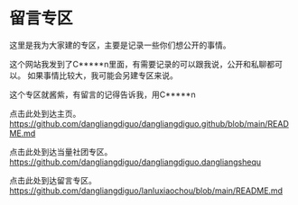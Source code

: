 # 留言专区
这里是我为大家建的专区，主要是记录一些你们想公开的事情。

这个网站我发到了C*****n里面，有需要记录的可以跟我说，公开和私聊都可以。
如果事情比较大，我可能会另建专区来说。

这个专区就酱紫，有留言的记得告诉我，用C*****n

点击此处到达主页。https://github.com/dangliangdiguo/dangliangdiguo.github/blob/main/README.md

点击此处到达当量社团专区。https://github.com/dangliangdiguo/dangliangdiguo.dangliangshequ

点击此处到达留言专区。https://github.com/dangliangdiguo/lanluxiaochou/blob/main/README.md
